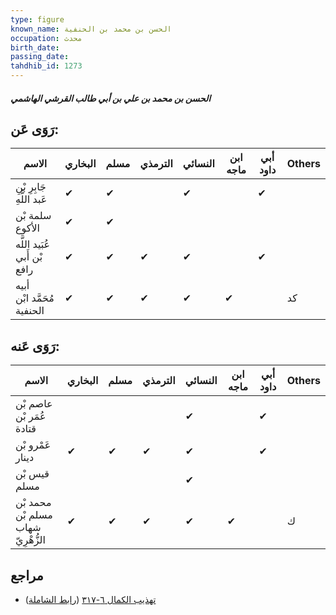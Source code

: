 ```yaml
---
type: figure
known_name: الحسن بن محمد بن الحنفية
occupation: محدث
birth_date:
passing_date:
tahdhib_id: 1273
---
```

##### الحسن بن محمد بن علي بن أبي طالب القرشي الهاشمي

## رَوَى عَن:
| الاسم                       | البخاري | مسلم | الترمذي | النسائي | ابن ماجه | أبي داود | Others |
| --------------------------- | ------- | ---- | ------- | ------- | -------- | -------- | ------ |
| جَابِرِ بْنِ عَبد اللَّهِ   | ✔       | ✔    |         | ✔       |          | ✔        |        |
| سلمة بْن الأكوع             | ✔       | ✔    |         |         |          |          |        |
| عُبَيد اللَّه بْن أَبي رافع | ✔       | ✔    | ✔       | ✔       |          | ✔        |        |
| أبيه مُحَمَّد ابْن الحنفية  | ✔       | ✔    | ✔       | ✔       | ✔        |          | كد     |
## رَوَى عَنه:
| الاسم                              | البخاري | مسلم | الترمذي | النسائي | ابن ماجه | أبي داود | Others |
| ---------------------------------- | ------- | ---- | ------- | ------- | -------- | -------- | ------ |
| عاصم بْن عُمَر بْن قتادة           |         |      |         | ✔       |          | ✔        |        |
| عَمْرو بْن دينار                   | ✔       | ✔    | ✔       | ✔       |          | ✔        |        |
| قيس بْن مسلم                       |         |      |         | ✔       |          |          |        |
| محمد بْن مسلم بْن شهاب الزُّهْرِيّ | ✔       | ✔    | ✔       | ✔       | ✔        |          | ك      |
## مراجع
- [تهذيب الكمال ٦-٣١٧](obsidian://open?vault=Tahdhib-al-Kamal&file=Figures/١٢٧٣-الحسن%20بن%20محمد%20بن%20علي%20بن%20أبي%20طالب%20القرشي%20الهاشمي) ([رابط الشاملة](https://shamela.ws/book/3722/2981))